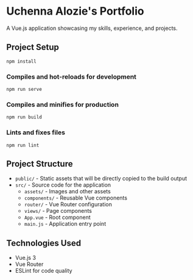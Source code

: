 # Uchenna Alozie's Portfolio

A Vue.js application showcasing my skills, experience, and projects.

## Project Setup

```
npm install
```

### Compiles and hot-reloads for development

```
npm run serve
```

### Compiles and minifies for production

```
npm run build
```

### Lints and fixes files

```
npm run lint
```

## Project Structure

- `public/` - Static assets that will be directly copied to the build output
- `src/` - Source code for the application
  - `assets/` - Images and other assets
  - `components/` - Reusable Vue components
  - `router/` - Vue Router configuration
  - `views/` - Page components
  - `App.vue` - Root component
  - `main.js` - Application entry point

## Technologies Used

- Vue.js 3
- Vue Router
- ESLint for code quality
